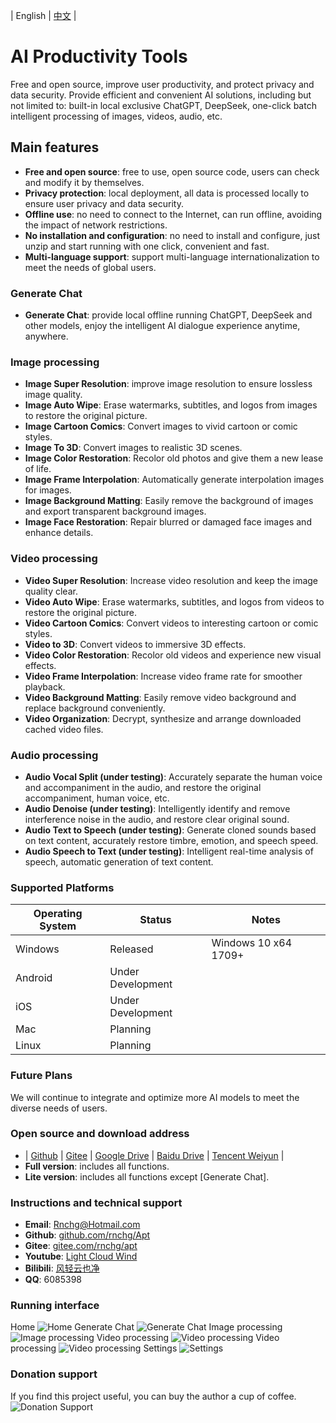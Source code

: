 | English | [中文](README.zh-CN.md) |

# AI Productivity Tools
Free and open source, improve user productivity, and protect privacy and data security. Provide efficient and convenient AI solutions, including but not limited to: built-in local exclusive ChatGPT, DeepSeek, one-click batch intelligent processing of images, videos, audio, etc.

## Main features
- **Free and open source**: free to use, open source code, users can check and modify it by themselves.
- **Privacy protection**: local deployment, all data is processed locally to ensure user privacy and data security.
- **Offline use**: no need to connect to the Internet, can run offline, avoiding the impact of network restrictions.
- **No installation and configuration**: no need to install and configure, just unzip and start running with one click, convenient and fast.
- **Multi-language support**: support multi-language internationalization to meet the needs of global users.

### Generate Chat
- **Generate Chat**: provide local offline running ChatGPT, DeepSeek and other models, enjoy the intelligent AI dialogue experience anytime, anywhere.

### Image processing
- **Image Super Resolution**: improve image resolution to ensure lossless image quality.
- **Image Auto Wipe**: Erase watermarks, subtitles, and logos from images to restore the original picture.
- **Image Cartoon Comics**: Convert images to vivid cartoon or comic styles.
- **Image To 3D**: Convert images to realistic 3D scenes.
- **Image Color Restoration**: Recolor old photos and give them a new lease of life.
- **Image Frame Interpolation**: Automatically generate interpolation images for images.
- **Image Background Matting**: Easily remove the background of images and export transparent background images.
- **Image Face Restoration**: Repair blurred or damaged face images and enhance details.

### Video processing
- **Video Super Resolution**: Increase video resolution and keep the image quality clear.
- **Video Auto Wipe**: Erase watermarks, subtitles, and logos from videos to restore the original picture.
- **Video Cartoon Comics**: Convert videos to interesting cartoon or comic styles.
- **Video to 3D**: Convert videos to immersive 3D effects.
- **Video Color Restoration**: Recolor old videos and experience new visual effects.
- **Video Frame Interpolation**: Increase video frame rate for smoother playback.
- **Video Background Matting**: Easily remove video background and replace background conveniently.
- **Video Organization**: Decrypt, synthesize and arrange downloaded cached video files.

### Audio processing
- **Audio Vocal Split (under testing)**: Accurately separate the human voice and accompaniment in the audio, and restore the original accompaniment, human voice, etc.
- **Audio Denoise (under testing)**: Intelligently identify and remove interference noise in the audio, and restore clear original sound.
- **Audio Text to Speech (under testing)**: Generate cloned sounds based on text content, accurately restore timbre, emotion, and speech speed.
- **Audio Speech to Text (under testing)**: Intelligent real-time analysis of speech, automatic generation of text content.

### Supported Platforms
|Operating System|Status|Notes|
|---|---|---|
|Windows|Released|Windows 10 x64 1709+|
|Android|Under Development||
|iOS|Under Development||
|Mac|Planning||
|Linux|Planning||

### Future Plans
We will continue to integrate and optimize more AI models to meet the diverse needs of users.

### Open source and download address
- | [Github](https://github.com/rnchg/Apt/releases/latest) | [Gitee](https://gitee.com/rnchg/apt/releases/latest) | [Google Drive](https://drive.google.com/drive/folders/1o-SxxA2oAKjQkh-X83TN_zHjHIvOBe0V?usp=sharing) | [Baidu Drive](https://pan.baidu.com/s/1I_DwtX15492z6B6ZHDhJ-Q?pwd=1234) | [Tencent Weiyun](https://share.weiyun.com/vGiBjW8d) |
- **Full version**: includes all functions.
- **Lite version**: includes all functions except [Generate Chat].

### Instructions and technical support
- **Email**: [Rnchg@Hotmail.com](mailto:Rnchg@Hotmail.com)
- **Github**: [github.com/rnchg/Apt](https://github.com/rnchg/Apt)
- **Gitee**: [gitee.com/rnchg/apt](https://gitee.com/rnchg/apt)
- **Youtube**: [Light Cloud Wind](https://www.youtube.com/channel/UCHKH3bLpd8giPyr6x5sKGfw)
- **Bilibili**: [风轻云也净](https://space.bilibili.com/478375442)
- **QQ**: 6085398

### Running interface
Home
![Home](.assets/en-US/dashboard.png)
Generate Chat
![Generate Chat](.assets/en-US/gen_chat.png)
Image processing
![Image processing](.assets/en-US/image_auto_wipe.png)
Video processing
![Video processing](.assets/en-US/video_cartoon_comic.png)
Video processing
![Video processing](.assets/en-US/video_super_resolution.png)
Settings
![Settings](.assets/en-US/settings.png)

### Donation support
If you find this project useful, you can buy the author a cup of coffee.
![Donation Support](.assets/donate.png)